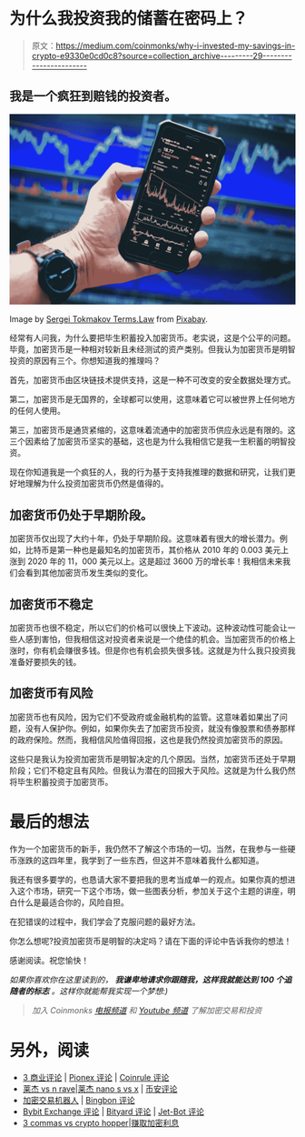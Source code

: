 # 为什么我投资我的储蓄在密码上？

> 原文：<https://medium.com/coinmonks/why-i-invested-my-savings-in-crypto-e9330e0cd0c8?source=collection_archive---------29----------------------->

## 我是一个疯狂到赔钱的投资者。

![](img/d02f179eaeba85cf3e7fe4536af9cb19.png)

Image by [Sergei Tokmakov Terms.Law](https://pixabay.com/users/sergeitokmakov-3426571/?utm_source=link-attribution&utm_medium=referral&utm_campaign=image&utm_content=6693060) from [Pixabay](https://pixabay.com/?utm_source=link-attribution&utm_medium=referral&utm_campaign=image&utm_content=6693060).

经常有人问我，为什么要把毕生积蓄投入加密货币。老实说，这是个公平的问题。毕竟，加密货币是一种相对较新且未经测试的资产类别。但我认为加密货币是明智投资的原因有三个。你想知道我的推理吗？

首先，加密货币由区块链技术提供支持，这是一种不可改变的安全数据处理方式。

第二，加密货币是无国界的，全球都可以使用，这意味着它可以被世界上任何地方的任何人使用。

第三，加密货币是通货紧缩的，这意味着流通中的加密货币供应永远是有限的。这三个因素给了加密货币坚实的基础，这也是为什么我相信它是我一生积蓄的明智投资。

现在你知道我是一个疯狂的人，我的行为基于支持我推理的数据和研究，让我们更好地理解为什么投资加密货币仍然是值得的。

## 加密货币仍处于早期阶段。

加密货币仅出现了大约十年，仍处于早期阶段。这意味着有很大的增长潜力。例如，比特币是第一种也是最知名的加密货币，其价格从 2010 年的 0.003 美元上涨到 2020 年的 11，000 美元以上。这是超过 3600 万的增长率！我相信未来我们会看到其他加密货币发生类似的变化。

## 加密货币不稳定

加密货币也很不稳定，所以它们的价格可以很快上下波动。这种波动性可能会让一些人感到害怕，但我相信这对投资者来说是一个绝佳的机会。当加密货币的价格上涨时，你有机会赚很多钱。但是你也有机会损失很多钱。这就是为什么我只投资我准备好要损失的钱。

## 加密货币有风险

加密货币也有风险，因为它们不受政府或金融机构的监管。这意味着如果出了问题，没有人保护你。例如，如果你失去了加密货币投资，就没有像股票和债券那样的政府保险。然而，我相信风险值得回报，这也是我仍然投资加密货币的原因。

这些只是我认为投资加密货币是明智决定的几个原因。当然，加密货币还处于早期阶段；它们不稳定且有风险。但我认为潜在的回报大于风险。这就是为什么我仍然将毕生积蓄投资于加密货币。

# 最后的想法

作为一个加密货币的新手，我仍然不了解这个市场的一切。当然，在我参与一些硬币涨跌的这四年里，我学到了一些东西，但这并不意味着我什么都知道。

我还有很多要学的，也恳请大家不要把我的思考当成单一的观点。如果你真的想进入这个市场，研究一下这个市场，做一些图表分析，参加关于这个主题的讲座，明白什么是最适合你的，风险自担。

在犯错误的过程中，我们学会了克服问题的最好方法。

你怎么想呢?投资加密货币是明智的决定吗？请在下面的评论中告诉我你的想法！

感谢阅读。祝您愉快！

*如果你喜欢你在这里读到的，* ***我谦卑地请求你跟随我，这样我就能达到 100 个追随者的标志*** *。这样你就能帮我实现一个梦想:)*

> *加入 Coinmonks* [*电报频道*](https://t.me/coincodecap) *和* [*Youtube 频道*](https://www.youtube.com/c/coinmonks/videos) *了解加密交易和投资*

# 另外，阅读

*   [3 商业评论](/coinmonks/3commas-review-an-excellent-crypto-trading-bot-2020-1313a58bec92) | [Pionex 评论](https://coincodecap.com/pionex-review-exchange-with-crypto-trading-bot) | [Coinrule 评论](/coinmonks/coinrule-review-2021-a-beginner-friendly-crypto-trading-bot-daf0504848ba)
*   [莱杰 vs n rave](/coinmonks/ledger-vs-ngrave-zero-7e40f0c1d694)|[莱杰 nano s vs x](/coinmonks/ledger-nano-s-vs-x-battery-hardware-price-storage-59a6663fe3b0) | [币安评论](/coinmonks/binance-review-ee10d3bf3b6e)
*   [加密交易机器人](/coinmonks/crypto-trading-bot-c2ffce8acb2a) | [Bingbon 评论](https://coincodecap.com/bingbon-review)
*   [Bybit Exchange 评论](/coinmonks/bybit-exchange-review-dbd570019b71) | [Bityard 评论](https://coincodecap.com/bityard-reivew) | [Jet-Bot 评论](https://coincodecap.com/jet-bot-review)
*   [3 commas vs crypto hopper](/coinmonks/3commas-vs-pionex-vs-cryptohopper-best-crypto-bot-6a98d2baa203)|[赚取加密利息](/coinmonks/earn-crypto-interest-b10b810fdda3)
